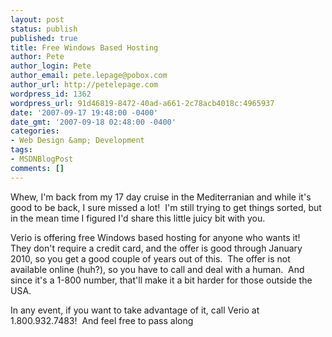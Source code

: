 ```yaml
---
layout: post
status: publish
published: true
title: Free Windows Based Hosting
author: Pete
author_login: Pete
author_email: pete.lepage@pobox.com
author_url: http://petelepage.com
wordpress_id: 1362
wordpress_url: 91d46819-8472-40ad-a661-2c78acb4018c:4965937
date: '2007-09-17 19:48:00 -0400'
date_gmt: '2007-09-18 02:48:00 -0400'
categories:
- Web Design &amp; Development
tags:
- MSDNBlogPost
comments: []
---
```

<p>Whew, I'm back from my 17 day cruise in the Mediterranian and while it's good to be back, I sure missed a lot!  I'm still trying to get things sorted, but in the mean time I figured I'd share this little juicy bit with you.</p>
<p>Verio is offering free Windows based hosting for anyone who wants it!  They don't require a credit card, and the offer is good through January 2010, so you get a good couple of years out of this.  The offer is not available online (huh?), so you have to call and deal with a human.  And since it's a 1-800 number, that'll make it a bit harder for those outside the USA.</p>
<p>In any event, if you want to take advantage of it, call Verio at 1.800.932.7483!  And feel free to pass along</p>
<p><img src="http://blogs.msdn.com/aggbug.aspx?PostID=4965937" alt="" width="1" height="1" /></p>

